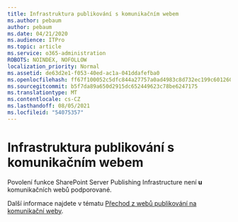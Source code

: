 ```yaml
---
title: Infrastruktura publikování s komunikačním webem
ms.author: pebaum
author: pebaum
ms.date: 04/21/2020
ms.audience: ITPro
ms.topic: article
ms.service: o365-administration
ROBOTS: NOINDEX, NOFOLLOW
localization_priority: Normal
ms.assetid: de63d2e1-f053-40ed-ac1a-041ddafefba0
ms.openlocfilehash: ff67f100052c5dfc844a27757a0ad4983c8d732ec199c601260206b1b621a085
ms.sourcegitcommit: b5f7da89a650d2915dc652449623c78be6247175
ms.translationtype: MT
ms.contentlocale: cs-CZ
ms.lasthandoff: 08/05/2021
ms.locfileid: "54075357"
---
```

# <a name="publishing-infrastructure-with-a-communication-site"></a>Infrastruktura publikování s komunikačním webem


Povolení funkce SharePoint Server Publishing Infrastructure není **u** komunikačních webů podporované. 
  
Další informace najdete v tématu [Přechod z webů publikování na komunikační weby](https://docs.microsoft.com/sharepoint/publishing-sites-classic-to-modern-experience). 
  

